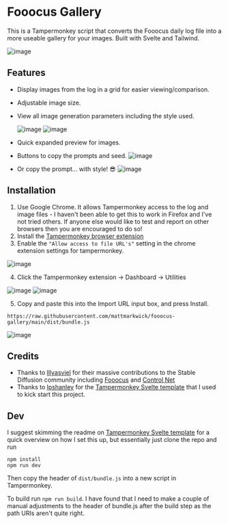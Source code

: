 # Fooocus Gallery

This is a Tampermonkey script that converts the Fooocus daily log file into a more useable gallery for your images.
Built with Svelte and Tailwind.

![image](https://github.com/mattmarkwick/fooocus-gallery/assets/52632226/7052c387-1ac0-42fe-b949-4f821a1d4189)


## Features

 - Display images from the log in a grid for easier viewing/comparison.
 - Adjustable image size.
 - View all image generation parameters including the style used.
   
   ![image](https://github.com/mattmarkwick/fooocus-gallery/assets/52632226/d5e29f1e-810e-4eb1-bcdb-1b0ced9d45b6)
   ![image](https://github.com/mattmarkwick/fooocus-gallery/assets/52632226/bf4825b2-fa0d-43f5-b18b-6f24773ba064)

 - Quick expanded preview for images.
 - Buttons to copy the prompts and seed.
   ![image](https://github.com/mattmarkwick/fooocus-gallery/assets/52632226/50ed8eaa-a706-46c6-8bf5-cb70c139aaee)
 - Or copy the prompt... with style! 😎
   ![image](https://github.com/mattmarkwick/fooocus-gallery/assets/52632226/6894ee8d-fb66-4ff3-88be-c19de3f9090f)


## Installation

1. Use Google Chrome. It allows Tampermonkey access to the log and image files - I haven't been able to get this to work in Firefox and I've not tried others. If anyone else would like to test and report on other browsers then you are encouraged to do so!
2. Install the [Tampermonkey browser extension](https://chrome.google.com/webstore/detail/tampermonkey/dhdgffkkebhmkfjojejmpbldmpobfkfo?hl=en-GB)
3. Enable the `"Allow access to file URL's"` setting in the chrome extension settings for tampermonkey.

![image](https://github.com/mattmarkwick/fooocus-gallery/assets/52632226/f0534939-1a13-486c-8528-2c0511789c46)

4. Click the Tampermonkey extension -> Dashboard -> Utilities

![image](https://github.com/mattmarkwick/fooocus-gallery/assets/52632226/92652ffa-2731-47fc-97bd-2fd309e6a7c8)
![image](https://github.com/mattmarkwick/fooocus-gallery/assets/52632226/150b3094-e86c-4736-88c1-067953440743)

5. Copy and paste this into the Import URL input box, and press Install.
```
https://raw.githubusercontent.com/mattmarkwick/fooocus-gallery/main/dist/bundle.js
```
![image](https://github.com/mattmarkwick/fooocus-gallery/assets/52632226/caab34d7-f70e-41ad-95bd-d4dd5501d150)


## Credits

 - Thanks to [lllyasviel](https://github.com/lllyasviel/) for their massive contributions to the Stable Diffusion community including [Fooocus](https://github.com/lllyasviel/Fooocus) and [Control Net](https://github.com/lllyasviel/ControlNet)
 - Thanks to [lpshanley](https://github.com/lpshanley) for the [Tampermonkey Svelte template](https://github.com/lpshanley/tampermonkey-svelte) that I used to kick start this project.

## Dev

I suggest skimming the readme on [Tampermonkey Svelte template](https://github.com/lpshanley/tampermonkey-svelte) for a quick overview on how I set this up, but essentially just clone the repo and run
```
npm install
npm run dev
```
Then copy the header of `dist/bundle.js` into a new script in Tampermonkey.

To build run `npm run build`. I have found that I need to make a couple of manual adjustments to the header of bundle.js after the build step as the path URIs aren't quite right.
